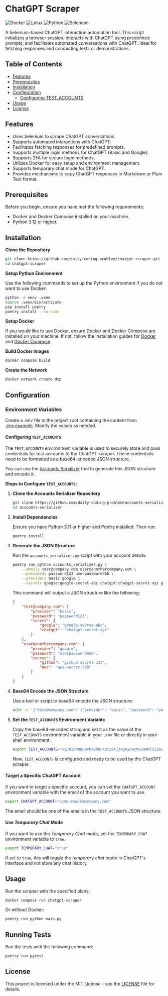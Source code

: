 # ChatGPT Scraper

![Docker](https://img.shields.io/badge/-Docker-2496ED?style=flat-square&logo=Docker&logoColor=white)
![Linux](https://img.shields.io/badge/-Linux-FCC624?style=flat-square&logo=linux&logoColor=black)
![Python](https://img.shields.io/badge/-Python-3776AB?style=flat-square&logo=python&logoColor=white)
![Selenium](https://img.shields.io/badge/-Selenium-59b943?style=flat-square&logo=selenium&logoColor=white)

A Selenium-based ChatGPT interaction automation tool. This script initializes a browser session, interacts with ChatGPT using predefined prompts, and facilitates automated conversations with ChatGPT. Ideal for fetching responses and conducting tests or demonstrations.

## Table of Contents

- [Features](#features)
- [Prerequisites](#prerequisites)
- [Installation](#installation)
- [Configuration](#configuration)
	- [Configuring TEST_ACCOUNTS](#configuring-test_accounts)
- [Usage](#usage)
- [License](#license)

## Features

- Uses Selenium to scrape ChatGPT conversations.
- Supports automated interactions with ChatGPT.
- Facilitates fetching responses for predefined prompts.
- Supports multiple login methods for ChatGPT (Basic and Google).
- Supports 2FA for secure login methods.
- Utilizes Docker for easy setup and environment management.
- Supports temporary chat mode for ChatGPT.
- Provides mechanisms to copy ChatGPT responses in Markdown or Plain Text format.

## Prerequisites

Before you begin, ensure you have met the following requirements:

- Docker and Docker Compose installed on your machine.
- Python 3.12 or higher.

## Installation

**Clone the Repository**

```sh
git clone https://github.com/daily-coding-problem/chatgpt-scraper.git
cd chatgpt-scraper
```

**Setup Python Environment**

Use the following commands to set up the Python environment if you do not want to use Docker:

```sh
python -m venv .venv
source .venv/bin/activate
pip install poetry
poetry install --no-root
```

**Setup Docker**

If you would like to use Docker, ensure Docker and Docker Compose are installed on your machine. If not, follow the installation guides for [Docker](https://docs.docker.com/get-docker/) and [Docker Compose](https://docs.docker.com/compose/install/).

**Build Docker Images**

```sh
docker compose build
```

**Create the Network**

```sh
docker network create dcp
```

## Configuration

### Environment Variables

Create a .env file in the project root containing the content from [.env.example](/.env.example). Modify the values as needed.

#### Configuring `TEST_ACCOUNTS`

The `TEST_ACCOUNTS` environment variable is used to securely store and pass credentials for test accounts to the ChatGPT scraper. These credentials need to be formatted as a base64-encoded JSON structure.

You can use the [Accounts Serializer](https://github.com/daily-coding-problem/accounts-serializer) tool to generate this JSON structure and encode it.

**Steps to Configure `TEST_ACCOUNTS`:**

1. **Clone the Accounts Serializer Repository**

   ```sh
   git clone https://github.com/daily-coding-problem/accounts-serializer.git
   cd accounts-serializer
   ```

2. **Install Dependencies**

   Ensure you have Python 3.11 or higher and Poetry installed. Then run:

   ```sh
   poetry install
   ```

3. **Generate the JSON Structure**

   Run the `accounts_serializer.py` script with your account details:

   ```sh
   poetry run python accounts_serializer.py \
       --emails test@company.com user@anothercompany.com \
       --passwords password123 userpassword456 \
       --providers basic google \
       --secrets google:google-secret-abc chatgpt:chatgpt-secret-xyz github:github-secret-123 aws:aws-secret-789
   ```

   This command will output a JSON structure like the following:

   ```json
   {
       "test@company.com": {
           "provider": "basic",
           "password": "password123",
           "secret": {
               "google": "google-secret-abc",
               "chatgpt": "chatgpt-secret-xyz"
           }
       },
       "user@anothercompany.com": {
           "provider": "google",
           "password": "userpassword456",
           "secret": {
               "github": "github-secret-123",
               "aws": "aws-secret-789"
           }
       }
   }
   ```

4. **Base64 Encode the JSON Structure**

   Use a tool or script to base64 encode the JSON structure:

   ```sh
   echo -n '{"test@company.com": {"provider": "basic", "password": "password123", "secret": {"google": "google-secret-abc", "chatgpt": "chatgpt-secret-xyz"}}, "user@anothercompany.com": {"provider": "basic", "password": "userpassword456", "secret": {"github": "github-secret-123", "aws": "aws-secret-789"}}}' | base64
   ```

5. **Set the `TEST_ACCOUNTS` Environment Variable**

   Copy the base64-encoded string and set it as the value of the `TEST_ACCOUNTS` environment variable in your `.env` file or directly in your shell environment.

   ```sh
   export TEST_ACCOUNTS="eyJ0ZXN0QGNvbXBhbnkuY29tIjogeyJwcm92aWRlciI6ICJiYXNpYyIsICJwYXNzd29yZCI6ICJwYXNzd29yZDEyMyIsICJzZWNyZXQiOiB7Imdvb2dsZSI6ICJnb29nbGUtc2VjcmV0LWFiYyIsICJjaGF0Z3B0IjogImNoYXRncHQtc2VjcmV0LXh5eiJ9fSwgInVzZXJAYW5vdGhlcmNvbXBhbnkuY29tIjogeyJwcm92aWRlciI6ICJiYXNpYyIsICJwYXNzd29yZCI6ICJ1c2VycGFzc3dvcmQ0NTYiLCAic2VjcmV0IjogeyJnaXRodWIiOiAiZ2l0aHViLXNlY3JldC0xMjMiLCAiYXdzIjogImF3cy1zZWNyZXQtNzg5In19fQ=="
   ```

   Now, `TEST_ACCOUNTS` is configured and ready to be used by the ChatGPT scraper.

#### Target a Specific ChatGPT Account

   If you want to target a specific account, you can set the `CHATGPT_ACCOUNT` environment variable with the email of the account you want to use.

   ```sh
   export CHATGPT_ACCOUNT="some-email@company.com"
   ```

   The email should be one of the emails in the `TEST_ACCOUNTS` JSON structure.

#### Use _Temporary Chat_ Mode

   If you want to use the _Temporary Chat_ mode, set the `TEMPORARY_CHAT` environment variable to `true`.

   ```sh
   export TEMPORARY_CHAT="true"
   ```

   If set to `true`, this will toggle the _temporary chat_ mode in ChatGPT's interface and not store any chat history.

## Usage

Run the scraper with the specified plans:

```sh
docker compose run chatgpt-scraper
```

Or without Docker:

```sh
poetry run python main.py
```

## Running Tests

Run the tests with the following command:

```sh
poetry run pytest
```

## License

This project is licensed under the MIT License - see the [LICENSE](LICENSE) file for details.
